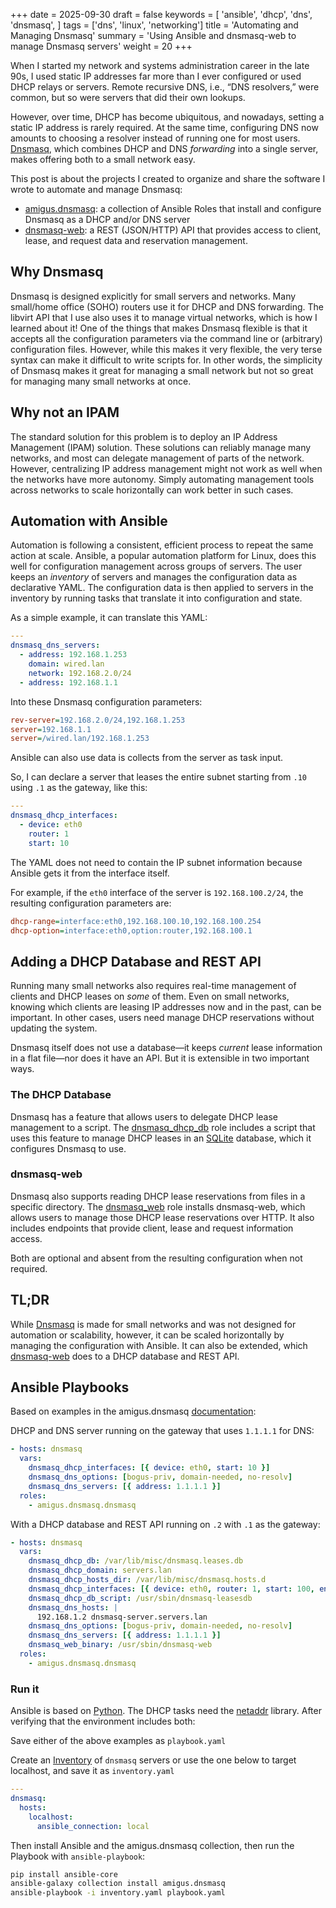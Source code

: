 +++
date = 2025-09-30
draft = false
keywords = [
    'ansible',
    'dhcp',
    'dns',
    'dnsmasq',
]
tags = ['dns', 'linux', 'networking']
title = 'Automating and Managing Dnsmasq'
summary = 'Using Ansible and dnsmasq-web to manage Dnsmasq servers'
weight = 20
+++

When I started my network and systems administration career in the late 90s,
I used static IP addresses far more than I ever configured or used DHCP relays or servers.
Remote recursive DNS, i.e., “DNS resolvers,” were common, but so were servers that did their own lookups.

However, over time, DHCP has become ubiquitous, and nowadays, setting a static IP address is rarely required.
At the same time, configuring DNS now amounts to choosing a resolver instead of running one for most users.
[Dnsmasq](https://dnsmasq.org/doc.html), which combines DHCP and DNS _forwarding_ into a single server,
makes offering both to a small network easy.

This post is about the projects I created to organize and share the software I wrote to automate and manage Dnsmasq:

- [amigus.dnsmasq](https://galaxy.ansible.com/ui/repo/published/amigus/dnsmasq/): a collection of Ansible Roles that install and configure Dnsmasq as a DHCP and/or DNS server
- [dnsmasq-web](https://github.com/amigus/dnsmasq-web): a REST (JSON/HTTP) API that provides access to client, lease, and request data and reservation management.

## Why Dnsmasq

Dnsmasq is designed explicitly for small servers and networks. Many small/home office (SOHO) routers use it for DHCP and DNS forwarding. The libvirt API that I use also uses it to manage virtual networks, which is how I learned about it!
One of the things that makes Dnsmasq flexible is that it accepts all the configuration parameters via the command line or (arbitrary) configuration files. However, while this makes it very flexible, the very terse syntax can make it difficult to write scripts for. In other words, the simplicity of Dnsmasq makes it great for managing a small network but not so great for managing many small networks at once.

## Why not an IPAM

The standard solution for this problem is to deploy an IP Address Management (IPAM) solution. These solutions can reliably manage many networks, and most can delegate management of parts of the network. However, centralizing IP address management might not work as well when the networks have more autonomy. Simply automating management tools across networks to scale horizontally can work better in such cases.

## Automation with Ansible

Automation is following a consistent, efficient process to repeat the same action at scale. Ansible, a popular automation platform for Linux, does this well for configuration management across groups of servers. The user keeps an _inventory_ of servers and manages the configuration data as declarative YAML. The configuration data is then applied to servers in the inventory by running tasks that translate it into configuration and state.

As a simple example, it can translate this YAML:

```yaml
---
dnsmasq_dns_servers:
  - address: 192.168.1.253
    domain: wired.lan
    network: 192.168.2.0/24
  - address: 192.168.1.1
```

Into these Dnsmasq configuration parameters:

```ini
rev-server=192.168.2.0/24,192.168.1.253
server=192.168.1.1
server=/wired.lan/192.168.1.253
```

Ansible can also use data is collects from the server as task input.

So, I can declare a server that leases the entire subnet starting from `.10` using `.1` as the gateway, like this:

```yaml
---
dnsmasq_dhcp_interfaces:
  - device: eth0
    router: 1
    start: 10
```

The YAML does not need to contain the IP subnet information because Ansible gets it from the interface itself.

For example, if the `eth0` interface of the server is `192.168.100.2/24`, the resulting configuration parameters are:

```ini
dhcp-range=interface:eth0,192.168.100.10,192.168.100.254
dhcp-option=interface:eth0,option:router,192.168.100.1
```

## Adding a DHCP Database and REST API

Running many small networks also requires real-time management of clients and DHCP leases on _some_ of them.
Even on small networks, knowing which clients are leasing IP addresses now and in the past, can be important.
In other cases, users need manage DHCP reservations without updating the system.

Dnsmasq itself does not use a database—it keeps _current_ lease information in a flat file—nor does it have an API.
But it is extensible in two important ways.

### The DHCP Database

Dnsmasq has a feature that allows users to delegate DHCP lease management to a script.
The [dnsmasq_dhcp_db](https://galaxy.ansible.com/ui/repo/published/amigus/dnsmasq/content/role/dnsmasq_dhcp_db/)
role includes a script that uses this feature to manage DHCP leases in an [SQLite](https://sqlite.org/)
database, which it configures Dnsmasq to use.

### dnsmasq-web

Dnsmasq also supports reading DHCP lease reservations from files in a specific directory.
The [dnsmasq_web](https://galaxy.ansible.com/ui/repo/published/amigus/dnsmasq/content/role/dnsmasq_web/)
role installs dnsmasq-web, which allows users to manage those DHCP lease reservations over HTTP.
It also includes endpoints that provide client, lease and request information access.

Both are optional and absent from the resulting configuration when not required.

## TL;DR

While [Dnsmasq](https://dnsmasq.org/doc.html) is made for small networks and was not designed for automation or scalability,
however, it can be scaled horizontally by managing the configuration with Ansible.
It can also be extended, which [dnsmasq-web](https://github.com/amigus/dnsmasq-web) does to a DHCP database and REST API.

## Ansible Playbooks

Based on examples in the amigus.dnsmasq [documentation](https://galaxy.ansible.com/ui/repo/published/amigus/dnsmasq/docs/):

DHCP and DNS server running on the gateway that uses `1.1.1.1` for DNS:

```yaml
- hosts: dnsmasq
  vars:
    dnsmasq_dhcp_interfaces: [{ device: eth0, start: 10 }]
    dnsmasq_dns_options: [bogus-priv, domain-needed, no-resolv]
    dnsmasq_dns_servers: [{ address: 1.1.1.1 }]
  roles:
    - amigus.dnsmasq.dnsmasq
```

With a DHCP database and REST API running on `.2` with `.1` as the gateway:

```yaml
- hosts: dnsmasq
  vars:
    dnsmasq_dhcp_db: /var/lib/misc/dnsmasq.leases.db
    dnsmasq_dhcp_domain: servers.lan
    dnsmasq_dhcp_hosts_dir: /var/lib/misc/dnsmasq.hosts.d
    dnsmasq_dhcp_interfaces: [{ device: eth0, router: 1, start: 100, end: 199 }]
    dnsmasq_dhcp_db_script: /usr/sbin/dnsmasq-leasesdb
    dnsmasq_dns_hosts: |
      192.168.1.2 dnsmasq-server.servers.lan
    dnsmasq_dns_options: [bogus-priv, domain-needed, no-resolv]
    dnsmasq_dns_servers: [{ address: 1.1.1.1 }]
    dnsmasq_web_binary: /usr/sbin/dnsmasq-web
  roles:
    - amigus.dnsmasq.dnsmasq
```

### Run it

Ansible is based on [Python](https://www.python.org/).
The DHCP tasks need the [netaddr](https://pypi.org/project/netaddr/) library.
After verifying that the environment includes both:

Save either of the above examples as `playbook.yaml`

Create an [Inventory](https://docs.ansible.com/ansible-core/2.19/inventory_guide/)
of `dnsmasq` servers or use the one below to target localhost,
and save it as `inventory.yaml`

  ```yaml
  ---
  dnsmasq:
    hosts:
      localhost:
        ansible_connection: local
  ```

Then install Ansible and the amigus.dnsmasq collection,
then run the Playbook with `ansible-playbook`:

```sh
pip install ansible-core
ansible-galaxy collection install amigus.dnsmasq
ansible-playbook -i inventory.yaml playbook.yaml
```
